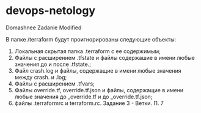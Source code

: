 # devops-netology
Domashnee Zadanie
Modified

В папке /terraform будут проигнорированы следующие объекты:
1. Локальная скрытая папка .terraform  с ее содержимым;
2. Файлы с расширением .tfstate и файлы содержашие в имени любые значения до и после .tfstate.;
3. Файл crash.log и файлы, содержащие в имени любые значения между crash. и .log;
4. Файлы с расширением .tfvars;
5. Файлы override.tf, override.tf.json и файлы, содержащие в имени любые значения до _override.tf и до _override.tf.json;
6. файлы .terraformrc и terraform.rc.
Задание 3 - Ветки. П. 7
